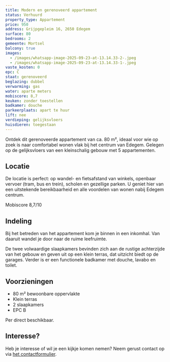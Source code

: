 ```yaml
---
title: Modern en gerenoveerd appartement
status: Verhuurd
property_type: Appartement
price: 950
address: Grijpgepleim 16, 2650 Edegem
surface: 80
bedrooms: 2
gemeente: Mortsel
balcony: true
images:
  - /images/whatsapp-image-2025-09-23-at-13.14.33-2-.jpeg
  - /images/whatsapp-image-2025-09-23-at-13.14.33-1-.jpeg
vaste_kosten: 0
epc: C
staat: gerenoveerd
beglazing: dubbel
verwarming: gas
water: aparte meters
mobiscore: 8,7
keuken: zonder toestellen
badkamer: douche
parkeerplaats: apart te huur
lift: nee
verdieping: gelijksvloers
huisdieren: toegestaan
---
```

Ontdek dit gerenoveerde appartement van ca. 80 m², ideaal voor wie op zoek is naar comfortabel wonen vlak bij het centrum van Edegem. Gelegen op de gelijksvloers van een kleinschalig gebouw met 5 appartementen.

## Locatie

De locatie is perfect: op wandel- en fietsafstand van winkels, openbaar vervoer (tram, bus en trein), scholen en gezellige parken. U geniet hier van een uitstekende bereikbaarheid en alle voordelen van wonen nabij Edegem centrum.

Mobiscore 8,7/10

## Indeling

Bij het betreden van het appartement kom je binnen in een inkomhal. Van daaruit wandel je door naar de ruime leefruimte. 

De twee volwaardige slaapkamers bevinden zich aan de rustige achterzijde van het gebouw en geven uit op een klein terras, dat uitzicht biedt op de garages. Verder is er een functionele badkamer met douche, lavabo en toilet. 

## Voorzieningen

* 80 m² bewoonbare oppervlakte
* Klein terras
* 2 slaapkamers
* EPC B

Per direct beschikbaar.

## Interesse?

Heb je interesse of wil je een kijkje komen nemen? Neem gerust contact op via [het contactformulier](https://xandria-bv.web.app/contact/).
